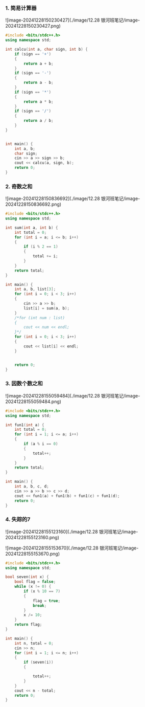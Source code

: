 ### 1. 简易计算器

![image-20241228150230427](./image/12.28 银河班笔记/image-20241228150230427.png)

```C++
#include <bits/stdc++.h>
using namespace std;

int calcu(int a, char sign, int b) {
	if (sign == '+')
	{
		return a + b;
	}
	if (sign == '-')
	{
		return a - b;
	}
	if (sign == '*')
	{
		return a * b;
	}
	if (sign == '/')
	{
		return a / b;
	}
}


int main() {
	int a, b;
	char sign;
	cin >> a >> sign >> b;
	cout << calcu(a, sign, b);
	return 0;
}
```

### 2. 奇数之和

![image-20241228150836692](./image/12.28 银河班笔记/image-20241228150836692.png)

```C++
#include <bits/stdc++.h>
using namespace std;

int sum(int a, int b) {
	int total = 0;
	for (int i = a; i <= b; i++)
	{
		if (i % 2 == 1)
		{
			total += i;
		}
	}
	return total;
}

int main() {
	int a, b, list[3];
	for (int i = 0; i < 3; i++)
	{
		cin >> a >> b;
		list[i] = sum(a, b);
	}
	/*for (int num : list)
	{
		cout << num << endl;
	}*/
	for (int i = 0; i < 3; i++)
	{
		cout << list[i] << endl;
	}


	return 0;
}
```



### 3. 因数个数之和

![image-20241228155059484](./image/12.28 银河班笔记/image-20241228155059484.png)

```C++
#include <bits/stdc++.h>
using namespace std;

int fun1(int a) {
	int total = 0;
	for (int i = 1; i <= a; i++)
	{
		if (a % i == 0)
		{
			total++;
		}
	}
	return total;
}

int main() {
	int a, b, c, d;
	cin >> a >> b >> c >> d;
	cout << fun1(a) + fun1(b) + fun1(c) + fun1(d);
	return 0;
}
```



### 4. 失踪的7

![image-20241228155123160](./image/12.28 银河班笔记/image-20241228155123160.png)

![image-20241228155153670](./image/12.28 银河班笔记/image-20241228155153670.png)

```C++
#include <bits/stdc++.h>
using namespace std;

bool seven(int x) {
	bool flag = false;
	while (x != 0) {
		if (x % 10 == 7)
		{
			flag = true;
			break;
		}
		x /= 10;
	}
	return flag;
}

int main() {
	int n, total = 0;
	cin >> n;
	for (int i = 1; i <= n; i++)
	{
		if (seven(i))
		{

			total++;
		}
	}
	cout << n - total;
	return 0;
}
```

